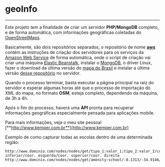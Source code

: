 # geoInfo
---------

Este projeto tem a finalidade de criar um servidor **PHP/MongoDB** completo, e de forma
automática, com informações geográficas coletadas do
[OpenStreetMaps](http://www.openstreetmap.org/).

Basicamente, são dois repositórios separados, o repositório de nome
[**aws**](https://github.com/helmutkemper/aws) contém as instruções de criação dos
servidores para os serviços da [Amazon Web Service](aws.amazon.com) de forma
automática, onde o script de criação vai criar uma máquina
[Elastic Beanstalk](http://docs.aws.amazon.com/elasticbeanstalk/latest/dg/Welcome.html),
instalar o [MongoDB](https://www.mongodb.org/), o driver Linux, fazer o download da
última versão do [mapa do Brasil](http://download.geofabrik.de/south-america/brazil.html)
e instalar a última versão [desse repositório](https://github.com/helmutkemper/geoInfo)
no servidor.

Quando o processo terminar, basta executar a página principal na raiz do servidor e
esperar algumas horas até que o processo de importação do XML do mapa, no formato
**OSM**, esteja completo, dependendo da máquina, de 3h a 4h.

Após o fim do processo, haverá uma **API** pronta para recuperar informações geográficas
especialmente pensada para aplicações mobile.

Para mais informações, veja o meu site pessoal [**http://www.kemper.com.br**](http://www.kemper.com.br)

Exemplo de como capturar todas as escolas dentro de uma determinada região:

```
http://www.dominio.com/nodes/nodes/get/tipo_1:valor_1;tipo_2:valor_2/coor. inferior/coor. esquerda/coor. superior/coor. direita
http://www.dominio.com/nodes/nodes/get/amenity:school/-8.1313/-34.9146/-8.1047/-34.8710
```